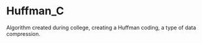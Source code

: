 # Huffman_C
Algorithm created during college, creating a Huffman coding, a type of data compression.